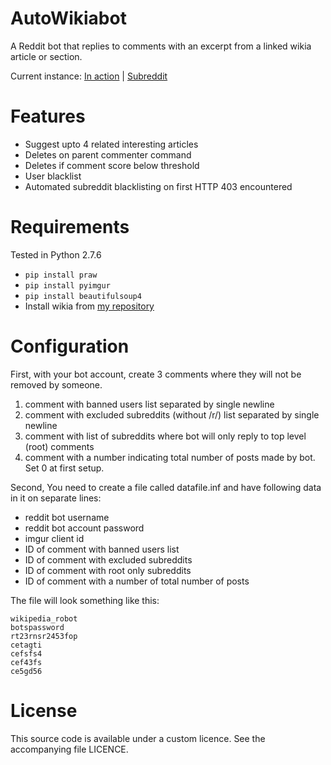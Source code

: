 AutoWikiabot
===========

A Reddit bot that replies to comments with an excerpt from a linked wikia article or section.

Current instance:
[In action](http://www.reddit.com/u/autowikiabot) |
[Subreddit](http://www.reddit.com/r/autowikiabot/)

Features
========

* Suggest upto 4 related interesting articles
* Deletes on parent commenter command
* Deletes if comment score below threshold
* User blacklist
* Automated subreddit blacklisting on first HTTP 403 encountered

Requirements
============

Tested in Python 2.7.6
* `pip install praw`
* `pip install pyimgur`
* `pip install beautifulsoup4`
* Install wikia from [my repository](https://github.com/Timidger/Wikia)


Configuration
=============

First, with your bot account, create 3 comments where they will not be removed by someone.

1. comment with banned users list separated by single newline
2. comment with excluded subreddits (without /r/) list separated by single newline
3. comment with list of subreddits where bot will only reply to top level (root) comments
4. comment with a number indicating total number of posts made by bot. Set 0 at first setup.

Second, You need to create a file called datafile.inf and have following data in it on separate lines:

* reddit bot username
* reddit bot account password
* imgur client id
* ID of comment with banned users list
* ID of comment with excluded subreddits
* ID of comment with root only subreddits
* ID of comment with a number of total number of posts

The file will look something like this:

````
wikipedia_robot
botspassword
rt23rnsr2453fop
cetagti
cefsfs4
cef43fs
ce5gd56
````

License
=========

This source code is available under a custom licence. See the accompanying file LICENCE.

